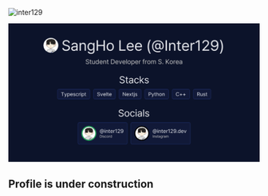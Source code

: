 <p align="left"> <img src="https://komarev.com/ghpvc/?username=inter129&label=Profile%20views&color=0e75b6&style=flat" alt="inter129" /> </p>

<img src="/profile_new.svg" alt="inter129" />

## Profile is under construction
